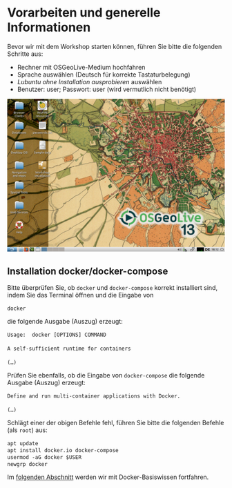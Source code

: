 # Vorarbeiten und generelle Informationen

Bevor wir mit dem Workshop starten können, führen Sie bitte die folgenden Schritte
aus:

* Rechner mit OSGeoLive-Medium hochfahren
* Sprache auswählen (Deutsch für korrekte Tastaturbelegung)
* *Lubuntu ohne Installation ausprobieren* auswählen
* Benutzer: user; Passwort: user (wird vermutlich nicht benötigt)

![Die Startansicht der OSGeo Live {{ book.osGeoLiveVersion }} auf Ihrem Rechner.](../assets/startview.png)

## Installation docker/docker-compose

Bitte überprüfen Sie, ob `docker` und `docker-compose` korrekt installiert sind,
indem Sie das Terminal öffnen und die Eingabe von

```
docker
```

die folgende Ausgabe (Auszug) erzeugt:

```
Usage:	docker [OPTIONS] COMMAND

A self-sufficient runtime for containers

(…)
```

Prüfen Sie ebenfalls, ob die Eingabe von `docker-compose` die folgende Ausgabe
(Auszug) erzeugt:

```
Define and run multi-container applications with Docker.

(…)
```

Schlägt einer der obigen Befehle fehl, führen Sie bitte die folgenden Befehle (als `root`) aus:

```
apt update
apt install docker.io docker-compose
usermod -aG docker $USER
newgrp docker
```

Im [folgenden Abschnitt](../basics/README.md) werden wir mit Docker-Basiswissen fortfahren.
